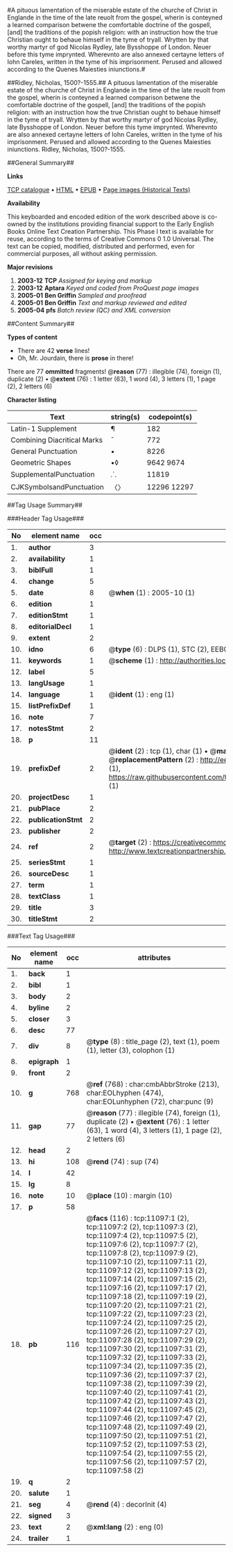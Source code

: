 #A pituous lamentation of the miserable estate of the churche of Christ in Englande in the time of the late reuolt from the gospel, wherin is conteyned a learned comparison betwene the comfortable doctrine of the gospell, [and] the traditions of the popish religion: with an instruction how the true Christian ought to behaue himself in the tyme of tryall. Wrytten by that worthy martyr of god Nicolas Rydley, late Bysshoppe of London. Neuer before this tyme imprynted. Wherevnto are also annexed certayne letters of Iohn Careles, written in the tyme of his imprisonment. Perused and allowed according to the Quenes Maiesties iniunctions.#

##Ridley, Nicholas, 1500?-1555.##
A pituous lamentation of the miserable estate of the churche of Christ in Englande in the time of the late reuolt from the gospel, wherin is conteyned a learned comparison betwene the comfortable doctrine of the gospell, [and] the traditions of the popish religion: with an instruction how the true Christian ought to behaue himself in the tyme of tryall. Wrytten by that worthy martyr of god Nicolas Rydley, late Bysshoppe of London. Neuer before this tyme imprynted. Wherevnto are also annexed certayne letters of Iohn Careles, written in the tyme of his imprisonment. Perused and allowed according to the Quenes Maiesties iniunctions.
Ridley, Nicholas, 1500?-1555.

##General Summary##

**Links**

[TCP catalogue](http://www.ota.ox.ac.uk/tcp/)  • 
[HTML](http://tei.it.ox.ac.uk/tcp/Texts-HTML/free/A10/A10781.html)  • 
[EPUB](http://tei.it.ox.ac.uk/tcp/Texts-EPUB/free/A10/A10781.epub) • 
[Page images (Historical Texts)](https://data.historicaltexts.jisc.ac.uk/view?pubId=eebo-99846149e&pageId=eebo-99846149e-11097-1)

**Availability**

This keyboarded and encoded edition of the
	       work described above is co-owned by the institutions
	       providing financial support to the Early English Books
	       Online Text Creation Partnership. This Phase I text is
	       available for reuse, according to the terms of Creative
	       Commons 0 1.0 Universal. The text can be copied,
	       modified, distributed and performed, even for
	       commercial purposes, all without asking permission.

**Major revisions**

1. __2003-12__ __TCP__ *Assigned for keying and markup*
1. __2003-12__ __Aptara__ *Keyed and coded from ProQuest page images*
1. __2005-01__ __Ben Griffin__ *Sampled and proofread*
1. __2005-01__ __Ben Griffin__ *Text and markup reviewed and edited*
1. __2005-04__ __pfs__ *Batch review (QC) and XML conversion*

##Content Summary##

**Types of content**

  * There are 42 **verse** lines!
  * Oh, Mr. Jourdain, there is **prose** in there!

There are 77 **ommitted** fragments! 
 @__reason__ (77) : illegible (74), foreign (1), duplicate (2)  •  @__extent__ (76) : 1 letter (63), 1 word (4), 3 letters (1), 1 page (2), 2 letters (6)

**Character listing**


|Text|string(s)|codepoint(s)|
|---|---|---|
|Latin-1 Supplement|¶|182|
|Combining             Diacritical Marks|̄|772|
|General Punctuation|•|8226|
|Geometric Shapes|▪◊|9642 9674|
|SupplementalPunctuation|⸫|11819|
|CJKSymbolsandPunctuation|〈〉|12296 12297|

##Tag Usage Summary##

###Header Tag Usage###

|No|element name|occ|attributes|
|---|---|---|---|
|1.|__author__|3||
|2.|__availability__|1||
|3.|__biblFull__|1||
|4.|__change__|5||
|5.|__date__|8| @__when__ (1) : 2005-10 (1)|
|6.|__edition__|1||
|7.|__editionStmt__|1||
|8.|__editorialDecl__|1||
|9.|__extent__|2||
|10.|__idno__|6| @__type__ (6) : DLPS (1), STC (2), EEBO-CITATION (1), PROQUEST (1), VID (1)|
|11.|__keywords__|1| @__scheme__ (1) : http://authorities.loc.gov/ (1)|
|12.|__label__|5||
|13.|__langUsage__|1||
|14.|__language__|1| @__ident__ (1) : eng (1)|
|15.|__listPrefixDef__|1||
|16.|__note__|7||
|17.|__notesStmt__|2||
|18.|__p__|11||
|19.|__prefixDef__|2| @__ident__ (2) : tcp (1), char (1)  •  @__matchPattern__ (2) : ([0-9\-]+):([0-9IVX]+) (1), (.+) (1)  •  @__replacementPattern__ (2) : http://eebo.chadwyck.com/downloadtiff?vid=$1&page=$2 (1), https://raw.githubusercontent.com/textcreationpartnership/Texts/master/tcpchars.xml#$1 (1)|
|20.|__projectDesc__|1||
|21.|__pubPlace__|2||
|22.|__publicationStmt__|2||
|23.|__publisher__|2||
|24.|__ref__|2| @__target__ (2) : https://creativecommons.org/publicdomain/zero/1.0/ (1), http://www.textcreationpartnership.org/docs/. (1)|
|25.|__seriesStmt__|1||
|26.|__sourceDesc__|1||
|27.|__term__|1||
|28.|__textClass__|1||
|29.|__title__|3||
|30.|__titleStmt__|2||


###Text Tag Usage###

|No|element name|occ|attributes|
|---|---|---|---|
|1.|__back__|1||
|2.|__bibl__|1||
|3.|__body__|2||
|4.|__byline__|2||
|5.|__closer__|3||
|6.|__desc__|77||
|7.|__div__|8| @__type__ (8) : title_page (2), text (1), poem (1), letter (3), colophon (1)|
|8.|__epigraph__|1||
|9.|__front__|2||
|10.|__g__|768| @__ref__ (768) : char:cmbAbbrStroke (213), char:EOLhyphen (474), char:EOLunhyphen (72), char:punc (9)|
|11.|__gap__|77| @__reason__ (77) : illegible (74), foreign (1), duplicate (2)  •  @__extent__ (76) : 1 letter (63), 1 word (4), 3 letters (1), 1 page (2), 2 letters (6)|
|12.|__head__|2||
|13.|__hi__|108| @__rend__ (74) : sup (74)|
|14.|__l__|42||
|15.|__lg__|8||
|16.|__note__|10| @__place__ (10) : margin (10)|
|17.|__p__|58||
|18.|__pb__|116| @__facs__ (116) : tcp:11097:1 (2), tcp:11097:2 (2), tcp:11097:3 (2), tcp:11097:4 (2), tcp:11097:5 (2), tcp:11097:6 (2), tcp:11097:7 (2), tcp:11097:8 (2), tcp:11097:9 (2), tcp:11097:10 (2), tcp:11097:11 (2), tcp:11097:12 (2), tcp:11097:13 (2), tcp:11097:14 (2), tcp:11097:15 (2), tcp:11097:16 (2), tcp:11097:17 (2), tcp:11097:18 (2), tcp:11097:19 (2), tcp:11097:20 (2), tcp:11097:21 (2), tcp:11097:22 (2), tcp:11097:23 (2), tcp:11097:24 (2), tcp:11097:25 (2), tcp:11097:26 (2), tcp:11097:27 (2), tcp:11097:28 (2), tcp:11097:29 (2), tcp:11097:30 (2), tcp:11097:31 (2), tcp:11097:32 (2), tcp:11097:33 (2), tcp:11097:34 (2), tcp:11097:35 (2), tcp:11097:36 (2), tcp:11097:37 (2), tcp:11097:38 (2), tcp:11097:39 (2), tcp:11097:40 (2), tcp:11097:41 (2), tcp:11097:42 (2), tcp:11097:43 (2), tcp:11097:44 (2), tcp:11097:45 (2), tcp:11097:46 (2), tcp:11097:47 (2), tcp:11097:48 (2), tcp:11097:49 (2), tcp:11097:50 (2), tcp:11097:51 (2), tcp:11097:52 (2), tcp:11097:53 (2), tcp:11097:54 (2), tcp:11097:55 (2), tcp:11097:56 (2), tcp:11097:57 (2), tcp:11097:58 (2)|
|19.|__q__|2||
|20.|__salute__|1||
|21.|__seg__|4| @__rend__ (4) : decorInit (4)|
|22.|__signed__|3||
|23.|__text__|2| @__xml:lang__ (2) : eng (0)|
|24.|__trailer__|1||
